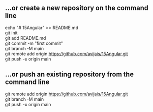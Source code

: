## …or create a new repository on the command line
echo "# 15Angular" >> README.md<br>
git init<br>
git add README.md<br>
git commit -m "first commit"<br>
git branch -M main<br>
git remote add origin https://github.com/avijais/15Angular.git<br>
git push -u origin main<br>

## …or push an existing repository from the command line
git remote add origin https://github.com/avijais/15Angular.git<br>
git branch -M main<br>
git push -u origin main<br>